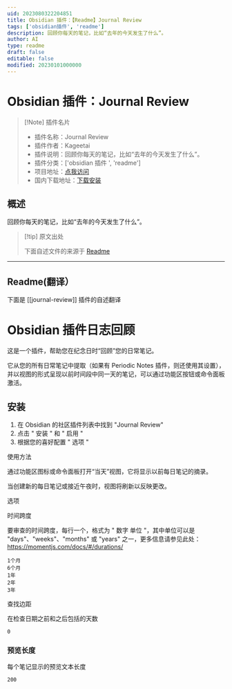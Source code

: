 ```yaml
---
uid: 2023080322204851
title: Obsidian 插件：【Readme】Journal Review
tags: ['obsidian插件', 'readme']
description: 回顾你每天的笔记，比如“去年的今天发生了什么”。
author: AI
type: readme
draft: false
editable: false
modified: 20230101000000
---
```


# Obsidian 插件：Journal Review

> [!Note] 插件名片
> - 插件名称：Journal Review
> - 插件作者：Kageetai
> - 插件说明：回顾你每天的笔记，比如“去年的今天发生了什么”。
> - 插件分类：['obsidian 插件 ', 'readme']
> - 项目地址：[点我访问](https://github.com/Kageetai/obsidian-plugin-journal-review)
> - 国内下载地址：[下载安装](https://pkmer.cn/products/plugin/pluginMarket/?journal-review)

## 概述

回顾你每天的笔记，比如“去年的今天发生了什么”。

> [!tip] 原文出处
>
>下面自述文件的来源于 [Readme](https://ghproxy.net/https://raw.githubusercontent.com/Kageetai/obsidian-plugin-journal-review/master/README.md)
>

---

## Readme(翻译）

下面是 [[journal-review]] 插件的自述翻译

# Obsidian 插件日志回顾

这是一个插件，帮助您在纪念日时“回顾”您的日常笔记。

它从您的所有日常笔记中提取（如果有 Periodic Notes 插件，则还使用其设置），并以视图的形式呈现以前时间段中同一天的笔记，可以通过功能区按钮或命令面板激活。

## 安装

1. 在 Obsidian 的社区插件列表中找到 "Journal Review"
2. 点击 " 安装 " 和 " 启用 "
3. 根据您的喜好配置 " 选项 "

使用方法

通过功能区图标或命令面板打开“当天”视图，它将显示以前每日笔记的摘录。

当创建新的每日笔记或接近午夜时，视图将刷新以反映更改。

选项

时间跨度

要审查的时间跨度，每行一个，格式为 " 数字 单位 "，其中单位可以是 "days"、"weeks"、"months" 或 "years" 之一，更多信息请参见此处：<https://momentjs.com/docs/#/durations/>

```
1个月
6个月
1年
2年
3年
```

查找边距

在检查日期之前和之后包括的天数

`0`

### 预览长度

每个笔记显示的预览文本长度

`200`
